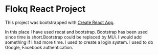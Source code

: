 # Flokq React Project

This project was bootstrapped with [Create React App](https://github.com/facebook/create-react-app).


In this place I have used recat and bootstrap. Bootstrap has been used since time is short.Bootstrap could be replaced by MUi.
I would add something if I had more time. I used to create a login system. I used to do Google, Facebook authentication.

